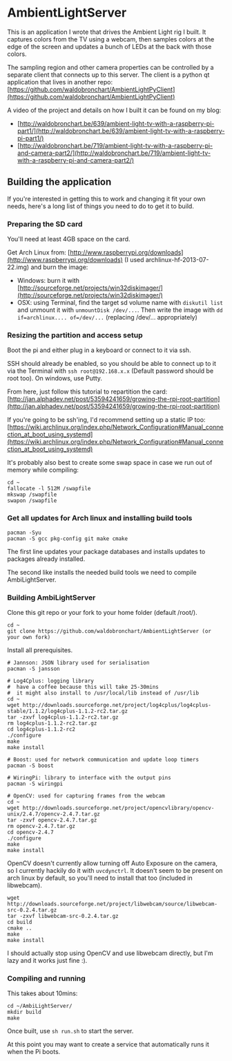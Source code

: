 AmbientLightServer
==================

This is an application I wrote that drives the Ambient Light rig I built. It captures colors from the TV using a webcam, then samples colors at the edge of the screen and updates a bunch of LEDs at the back with those colors.

The sampling region and other camera properties can be controlled by a separate client that connects up to this server. The client is a python qt application that lives in another repo: [https://github.com/waldobronchart/AmbientLightPyClient](https://github.com/waldobronchart/AmbientLightPyClient) 

A video of the project and details on how I built it can be found on my blog: 

* [http://waldobronchart.be/639/ambient-light-tv-with-a-raspberry-pi-part1/](http://waldobronchart.be/639/ambient-light-tv-with-a-raspberry-pi-part1/)
* [http://waldobronchart.be/719/ambient-light-tv-with-a-raspberry-pi-and-camera-part2/](http://waldobronchart.be/719/ambient-light-tv-with-a-raspberry-pi-and-camera-part2/)

Building the application
----------------------------------------

If you're interested in getting this to work and changing it fit your own needs, here's a long list of things you need to do to get it to build.

### Preparing the SD card

You'll need at least 4GB space on the card.

Get Arch Linux from: [http://www.raspberrypi.org/downloads](http://www.raspberrypi.org/downloads) (I used archlinux-hf-2013-07-22.img) and burn the image:

* Windows: burn it with [http://sourceforge.net/projects/win32diskimager/](http://sourceforge.net/projects/win32diskimager/)
* OSX: using Terminal, find the target sd volume name with `diskutil list` and unmount it with `unmountDisk /dev/...`. Then write the image with `dd if=archlinux.... of=/dev/...` (replacing /dev/... appropriately)

### Resizing the partition and access setup

Boot the pi and either plug in a keyboard or connect to it via ssh.

SSH should already be enabled, so you should be able to connect up to it via the Terminal with `ssh root@192.168.x.x` (Default password should be root too). On windows, use Putty.

From here, just follow this tutorial to repartition the card:
[http://jan.alphadev.net/post/53594241659/growing-the-rpi-root-partition](http://jan.alphadev.net/post/53594241659/growing-the-rpi-root-partition)

If you're going to be ssh'ing, I'd recommend setting up a static IP too:
[https://wiki.archlinux.org/index.php/Network_Configuration#Manual_connection_at_boot_using_systemd](https://wiki.archlinux.org/index.php/Network_Configuration#Manual_connection_at_boot_using_systemd)

It's probably also best to create some swap space in case we run out of memory while compiling:

	cd ~
	fallocate -l 512M /swapfile
	mkswap /swapfile
	swapon /swapfile

### Get all updates for Arch linux and installing build tools

    pacman -Syu
    pacman -S gcc pkg-config git make cmake

The first line updates your package databases and installs updates to packages already installed.

The second like installs the needed build tools we need to compile AmbiLightServer.

### Building AmbiLightServer

Clone this git repo or your fork to your home folder (default /root/).

	cd ~
	git clone https://github.com/waldobronchart/AmbientLightServer (or your own fork)

Install all prerequisites. 

	# Jannson: JSON library used for serialisation
	pacman -S jansson

	# Log4Cplus: logging library
	#  have a coffee because this will take 25-30mins
	#  it might also install to /usr/local/lib instead of /usr/lib
	cd ~
	wget http://downloads.sourceforge.net/project/log4cplus/log4cplus-stable/1.1.2/log4cplus-1.1.2-rc2.tar.gz
	tar -zxvf log4cplus-1.1.2-rc2.tar.gz
	rm log4cplus-1.1.2-rc2.tar.gz
	cd log4cplus-1.1.2-rc2
	./configure
	make
	make install

	# Boost: used for network communication and update loop timers
	pacman -S boost

	# WiringPi: library to interface with the output pins
	pacman -S wiringpi

	# OpenCV: used for capturing frames from the webcam
	cd ~
	wget http://downloads.sourceforge.net/project/opencvlibrary/opencv-unix/2.4.7/opencv-2.4.7.tar.gz
	tar -zxvf opencv-2.4.7.tar.gz
	rm opencv-2.4.7.tar.gz
	cd opencv-2.4.7
	./configure
	make
	make install

OpenCV doesn't currently allow turning off Auto Exposure on the camera, so I currently hackily do it with `uvcdynctrl`. It doesn't seem to be present on arch linux by default, so you'll need to install that too (included in libwebcam).

	wget http://downloads.sourceforge.net/project/libwebcam/source/libwebcam-src-0.2.4.tar.gz  
	tar -zxvf libwebcam-src-0.2.4.tar.gz 
	cd build
	cmake ..
	make
	make install

I should actually stop using OpenCV and use libwebcam directly, but I'm lazy and it works just fine :).

### Compiling and running

This takes about 10mins:

	cd ~/AmbiLightServer/
	mkdir build
	make

Once built, use `sh run.sh` to start the server.

At this point you may want to create a service that automatically runs it when the Pi boots.
